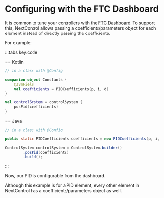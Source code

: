 # Configuring with the FTC Dashboard

It is common to tune your controllers with the
[FTC Dashboard](https://acmerobotics.github.io/ftc-dashboard). To support
this, NextControl allows passing a coefficients/parameters object for each
element instead of directly passing the coefficients.

For example:

:::tabs key:code

== Kotlin

```kotlin
// in a class with @Config

companion object Constants {
    @JvmField
    val coefficients = PIDCoefficients(p, i, d)
}

val controlSystem = controlSystem {
    posPid(coefficients)
}
```

== Java

```java
// in a class with @Config

public static PIDCoefficients coefficients = new PIDCoefficients(p, i, d);

ControlSystem controlSystem = ControlSystem.builder()
        .posPid(coefficients)
        .build();
```

:::

Now, our PID is configurable from the dashboard.

Although this example is for a PID element, every other element in NextControl
has a coefficients/parameters object as well.
